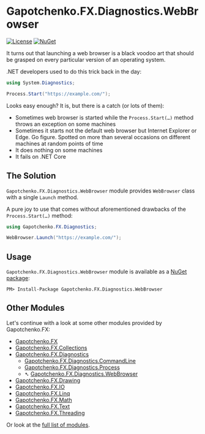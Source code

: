 ﻿# Gapotchenko.FX.Diagnostics.WebBrowser

[![License](https://img.shields.io/badge/license-MIT-green.svg)](../../LICENSE)
[![NuGet](https://img.shields.io/nuget/v/Gapotchenko.FX.Diagnostics.WebBrowser.svg)](https://www.nuget.org/packages/Gapotchenko.FX.Diagnostics.WebBrowser)

It turns out that launching a web browser is a black voodoo art that should be grasped on every particular version of an operating system.

.NET developers used to do this trick back in the day:

``` csharp
using System.Diagnostics;

Process.Start("https://example.com/");
```

Looks easy enough? It is, but there is a catch (or lots of them):

- Sometimes web browser is started while the `Process.Start(…)` method throws an exception on some machines
- Sometimes it starts not the default web browser but Internet Explorer or Edge.
Go figure.
Spotted on more than several occasions on different machines at random points of time
- It does nothing on some machines
- It fails on .NET Core

## The Solution

`Gapotchenko.FX.Diagnostics.WebBrowser` module provides `WebBrowser` class with a single `Launch` method.

A pure joy to use that comes without aforementioned drawbacks of the `Process.Start(…)` method:

``` csharp
using Gapotchenko.FX.Diagnostics;

WebBrowser.Launch("https://example.com/");
```

## Usage

`Gapotchenko.FX.Diagnostics.WebBrowser` module is available as a [NuGet package](https://nuget.org/packages/Gapotchenko.FX.Diagnostics.WebBrowser):

```
PM> Install-Package Gapotchenko.FX.Diagnostics.WebBrowser
```

## Other Modules

Let's continue with a look at some other modules provided by Gapotchenko.FX:

- [Gapotchenko.FX](../Gapotchenko.FX)
- [Gapotchenko.FX.Collections](../Gapotchenko.FX.Collections)
- [Gapotchenko.FX.Diagnostics](../Gapotchenko.FX.Diagnostics.CommandLine)
  - [Gapotchenko.FX.Diagnostics.CommandLine](../Gapotchenko.FX.Diagnostics.CommandLine)
  - [Gapotchenko.FX.Diagnostics.Process](../Gapotchenko.FX.Diagnostics.Process)
  - &#x27B4; [Gapotchenko.FX.Diagnostics.WebBrowser](../Gapotchenko.FX.Diagnostics.WebBrowser)
- [Gapotchenko.FX.Drawing](../Gapotchenko.FX.Drawing)
- [Gapotchenko.FX.IO](../Gapotchenko.FX.IO)
- [Gapotchenko.FX.Linq](../Gapotchenko.FX.Linq)
- [Gapotchenko.FX.Math](../Gapotchenko.FX.Math)
- [Gapotchenko.FX.Text](../Gapotchenko.FX.Text)
- [Gapotchenko.FX.Threading](../Gapotchenko.FX.Threading)

Or look at the [full list of modules](..#available-modules).
